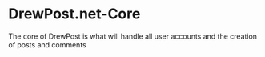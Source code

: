 # DrewPost.net-Core
The core of DrewPost is what will handle all user accounts and the creation of posts and comments
